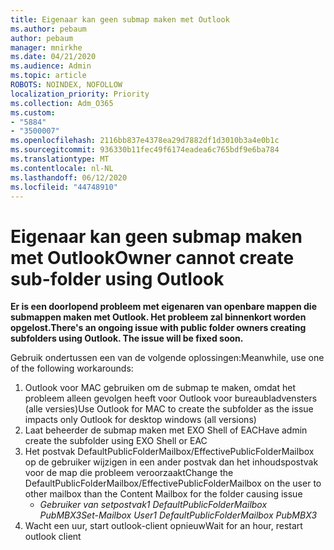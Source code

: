 ```yaml
---
title: Eigenaar kan geen submap maken met Outlook
ms.author: pebaum
author: pebaum
manager: mnirkhe
ms.date: 04/21/2020
ms.audience: Admin
ms.topic: article
ROBOTS: NOINDEX, NOFOLLOW
localization_priority: Priority
ms.collection: Adm_O365
ms.custom:
- "5884"
- "3500007"
ms.openlocfilehash: 2116bb837e4378ea29d7882df1d3010b3a4e0b1c
ms.sourcegitcommit: 936330b11fec49f6174eadea6c765bdf9e6ba784
ms.translationtype: MT
ms.contentlocale: nl-NL
ms.lasthandoff: 06/12/2020
ms.locfileid: "44748910"
---
```

# <a name="owner-cannot-create-sub-folder-using-outlook"></a><span data-ttu-id="3d2c2-102">Eigenaar kan geen submap maken met Outlook</span><span class="sxs-lookup"><span data-stu-id="3d2c2-102">Owner cannot create sub-folder using Outlook</span></span>

<span data-ttu-id="3d2c2-103">**Er is een doorlopend probleem met eigenaren van openbare mappen die submappen maken met Outlook. Het probleem zal binnenkort worden opgelost.**</span><span class="sxs-lookup"><span data-stu-id="3d2c2-103">**There's an ongoing issue with public folder owners creating subfolders using Outlook. The issue will be fixed soon.**</span></span>

<span data-ttu-id="3d2c2-104">Gebruik ondertussen een van de volgende oplossingen:</span><span class="sxs-lookup"><span data-stu-id="3d2c2-104">Meanwhile, use one of the following workarounds:</span></span>

1. <span data-ttu-id="3d2c2-105">Outlook voor MAC gebruiken om de submap te maken, omdat het probleem alleen gevolgen heeft voor Outlook voor bureaubladvensters (alle versies)</span><span class="sxs-lookup"><span data-stu-id="3d2c2-105">Use Outlook for MAC to create the subfolder as the issue impacts only Outlook for desktop windows (all versions)</span></span>
2. <span data-ttu-id="3d2c2-106">Laat beheerder de submap maken met EXO Shell of EAC</span><span class="sxs-lookup"><span data-stu-id="3d2c2-106">Have admin create the subfolder using EXO Shell or EAC</span></span>
3. <span data-ttu-id="3d2c2-107">Het postvak DefaultPublicFolderMailbox/EffectivePublicFolderMailbox op de gebruiker wijzigen in een ander postvak dan het inhoudspostvak voor de map die probleem veroorzaakt</span><span class="sxs-lookup"><span data-stu-id="3d2c2-107">Change the DefaultPublicFolderMailbox/EffectivePublicFolderMailbox on the user to other mailbox than the Content Mailbox for the folder causing issue</span></span>  
    - <span data-ttu-id="3d2c2-108">*Gebruiker van setpostvak1 DefaultPublicFolderMailbox PubMBX3*</span><span class="sxs-lookup"><span data-stu-id="3d2c2-108">*Set-Mailbox User1 DefaultPublicFolderMailbox PubMBX3*</span></span>
4. <span data-ttu-id="3d2c2-109">Wacht een uur, start outlook-client opnieuw</span><span class="sxs-lookup"><span data-stu-id="3d2c2-109">Wait for an hour, restart outlook client</span></span>